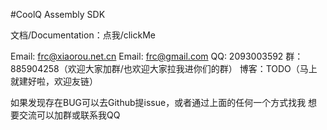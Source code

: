 #CoolQ Assembly SDK

文档/Documentation：点我/clickMe

Email: frc@xiaorou.net.cn
Email: frc@gmail.com
QQ: 2093003592
群：885904258（欢迎大家加群/也欢迎大家拉我进你们的群）
博客：TODO（马上就建好啦，欢迎友链）

如果发现存在BUG可以去Github提issue，或者通过上面的任何一个方式找我
想要交流可以加群或联系我QQ
